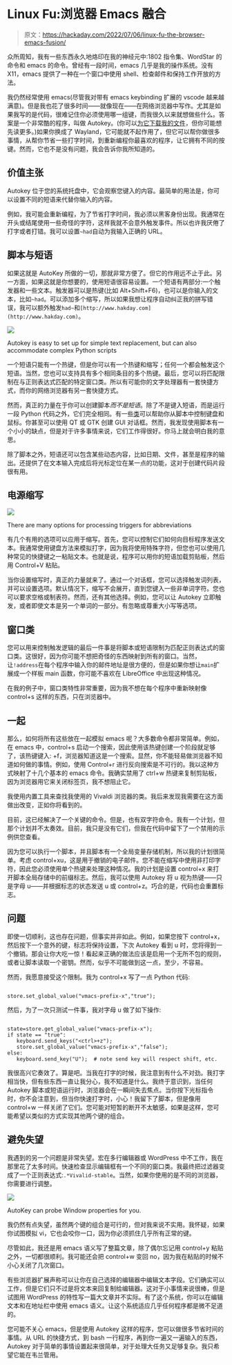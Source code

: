 # Linux Fu:浏览器 Emacs 融合

> 原文：<https://hackaday.com/2022/07/06/linux-fu-the-browser-emacs-fusion/>

众所周知，我有一些东西永久地烙印在我的神经元中:1802 指令集、WordStar 的命令和 emacs 的命令。曾经有一段时间，emacs 几乎是我的操作系统。没有 X11，emacs 提供了一种在一个窗口中使用 shell、检查邮件和保持工作开放的方法。

我仍然经常使用 emacs(尽管我对带有 emacs keybinding 扩展的 vscode 越来越满意)。但是我也花了很多时间——就像现在——在网络浏览器中写作。尤其是如果我写的是代码，很难记住你必须使用哪一组键，而我很久以来就想做些什么。答案是一个非常酷的程序，叫做 Autokey。(你可以[为它下载我的文件](https://drive.google.com/drive/folders/14zrEW0xB1mqKde4s_FI-VmQ8Q2PZJ62w?usp=sharing)，但你可能想先读更多。)如果你换成了 Wayland，它可能就不起作用了，但它可以帮你做很多事情，从帮你节省一些打字时间，到重新编程你最喜欢的程序，让它拥有不同的按键。然而，它也不是没有问题，我会告诉你我所知道的。

## 价值主张

Autokey 位于您的系统托盘中，它会观察您键入的内容。最简单的用法是，你可以设置不同的短语来代替你输入的内容。

例如，我可能会重新编程，为了节省打字时间，我必须以黑客身份出现。我通常在开头或结尾使用一些奇怪的字符，这样我就不会意外触发事件。所以也许我厌倦了打字或者打错。我可以设置`~had`自动为我输入正确的 URL。

## 脚本与短语

如果这就是 AutoKey 所做的一切，那就非常方便了。但它的作用远不止于此。另一方面，如果这就是你想要的，使用短语很容易设置。一个短语有两部分:一个触发器和一些文本。触发器可以是热键(比如 Alt+Shift+F6)，也可以是你输入的文本，比如`~had`。可以添加多个缩写，所以如果我想让程序自动纠正我的拼写错误，我可以额外触发`had~`和`[http://www.hakday.com](http://www.hakday.com)`。

![](img/a86d80c57a817748c29d397b2b5008a3.png)

Autokey is easy to set up for simple text replacement, but can also accommodate complex Python scripts

一个短语只能有一个热键，但是你可以有一个热键和缩写；任何一个都会触发这个短语。当然，您也可以支持具有多个相同条目的多个热键。最后，您可以将匹配限制在与正则表达式匹配的特定窗口类。所以有可能你的文字处理器有一套快捷方式，而你的网络浏览器有另一套快捷方式。

然而，真正的力量在于你可以创建脚本*而不是短语*。除了不是键入短语，而是运行一段 Python 代码之外，它们完全相同。有一些[类](https://autokey.github.io)可以帮助你从脚本中控制键盘和鼠标。你甚至可以使用 QT 或 GTK 创建 GUI 对话框。然而，我发现使用脚本有一个小小的缺点，但是对于许多事情来说，它们工作得很好。你马上就会明白我的意思。

除了脚本之外，短语还可以包含某些动态内容，比如日期、文件，甚至是程序的输出。还提供了在文本输入完成后将光标定位在某一点的功能，这对于创建代码片段很有用。

## 电源缩写

![](img/2959758af3f89427f220b2df1652ee0c.png)

There are many options for processing triggers for abbreviations

有几个有用的选项可以应用于缩写。首先，您可以控制它们如何向目标程序发送文本。我通常使用键盘方法来模拟打字，因为我将使用特殊字符，但您也可以使用几种常见的快捷键之一粘贴文本。也就是说，程序可以用你的短语加载剪贴板，然后用 Control+V 粘贴。

当你设置缩写时，真正的力量就来了。通过一个对话框，您可以选择触发词列表，并可以设置选项。默认情况下，缩写不会展开，直到您键入一些非单词字符。您也可以要求空格或制表符。然而，还有其他选择。例如，您可以让 Autokey 立即触发，或者即使文本是另一个单词的一部分。有忽略或尊重大小写等选项。

## 窗口类

您可以用来控制触发逻辑的最后一件事是将脚本或短语限制为匹配正则表达式的窗口类。这很好，因为你可能不想把奇怪的东西映射到所有的窗口。当然，让`!address`在每个程序中输入你的邮件地址是很方便的，但是如果你想让`main`扩展成一个样板 main 函数，你可能不喜欢在 LibreOffice 中出现这种情况。

在我的例子中，窗口类特性非常重要，因为我不想在每个程序中重新映射像 control+s 这样的东西，只在浏览器中。

## 一起

那么，如何将所有这些放在一起模拟 emacs 呢？大多数命令都非常简单。例如，在 emacs 中，control+s 启动一个搜索，因此使用该热键创建一个阶段就足够了，该热键键入: <ctrl>+f，浏览器知道这是一个搜索。显然，你不能轻易做浏览器不知道如何做的事情。例如，使用 Control+r 进行反向搜索是不可行的。我以这种方式映射了十几个基本的 emacs 命令。我确实禁用了 ctrl+w 热键来复制剪贴板，因为浏览器用它来关闭标签页，我不想阻止它。</ctrl>

我使用内置工具来查找我使用的 Vivaldi 浏览器的类。我后来发现我需要在这方面做出改变，正如你将看到的。

目前，这已经解决了一个关键的命令。但是，也有双字符命令。我有一个计划，但那个计划并不太奏效。目前，我只是没有它们，但我在代码中留下了一个禁用的示例供您查看。

因为您可以执行一个脚本，并且脚本有一个全局变量存储机制，所以我的计划很简单。考虑 control+xu，这是用于撤销的电子邮件。您不能在缩写中使用非打印字符，因此您必须使用单个热键来处理这种情况。我的计划是设置 control+x 来打开脚本全局存储中的前缀标志。然后，我可以使用 Autokey 将 u 视为热键——只是字母 u——并根据标志的状态发送 u 或 control+z。巧合的是，代码也会重置标志。

## 问题

即使一切顺利，这也存在问题，但事实并非如此。例如，如果您按下 control+x，然后按下一个意外的键，标志将保持设置，下次 Autokey 看到 u 时，您将得到一个撤销。那会让你大吃一惊！看起来正确的做法应该是启用一个无所不包的规则，或者让脚本读取一个密钥。然而，似乎不可能做到这一点，至少，不容易。

然而，我愿意接受这个限制。我为 control+x 写了一点 Python 代码:

```

store.set_global_value("vmacs-prefix-x","true");

```

然后，为了一次只测试一件事，我对字母 u 做了如下操作:

```

state=store.get_global_value("vmacs-prefix-x");
if state == "true":
   keyboard.send_keys("<ctrl>+z");
   store.set_global_value("vmacs-prefix-x","false");
else:
   keyboard.send_key("U");  # note send key will respect shift, etc.

```

我很高兴它奏效了。算是吧。当我在打字的时候，我注意到有什么不对劲。我打字相当快，但有些东西一直让我分心，我不知道是什么。我终于意识到，当任何 Autokey 脚本或短语运行时，浏览器会在一瞬间失去焦点。当你按下光标指令时，你不会注意到，但当你快速打字时，小心！我留下了脚本，但是像用 control+w 一样关闭了它们。您可能对短暂的断开不太敏感，如果是这样，您可能希望以类似的方式实现其他两个键的组合。

## 避免失望

我遇到的另一个问题是非常失望。宏在多行编辑器或 WordPress 中不工作，我在那里花了太多时间。快速检查显示编辑框有一个不同的窗口类。我最终把过滤器变成了一个正则表达式:`.*Vivalid-stable`。当然，如果你使用的是不同的浏览器，你需要进行调整。

[![](img/84e7af5296297ad01f2eb5061212edcc.png)](https://hackaday.com/wp-content/uploads/2022/07/window.png)

AutoKey can probe Window properties for you.

我仍然有点失望，虽然两个键的组合是可行的，但对我来说不实用。我怀疑，如果你试图模拟 vi，它也会咬你一口，因为你必须抓住几乎所有正常的键。

尽管如此，我还是用 emacs 语义写了整篇文章，除了偶尔忘记用 control+y 粘贴之外，一切都很顺利。我可能还会把 control+w 变回 no，因为我在粘贴的时候不小心关闭了几次窗口。

有些浏览器扩展声称可以让你在自己选择的编辑器中编辑文本字段。它们确实可以工作，但是它们只不过是将文本来回复制给编辑器。这对于小事情来说很棒，但是试图用 WordPress 的特性写一篇大文章并不实际。有了这个系统，你可以在编辑文本和在地址栏中使用 emacs 语义。让这个系统适应几乎任何程序都是微不足道的。

您可能不关心 emacs，但是使用 Autokey 这样的程序，您可以做很多节省时间的事情。从 URL 的快捷方式，到 bash 一行程序，再到你一遍又一遍输入的东西，Autokey 对于简单的事情设置起来很简单，对于处理大任务又足够复杂。我只希望它能在韦兰管用。